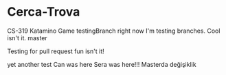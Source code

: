 # Cerca-Trova
CS-319 Katamino Game
testingBranch
right now I'm testing branches. Cool isn't it. master

Testing for pull request fun isn't it!

yet another test
Can was here
Sera was here!!!
Masterda değişiklik 
